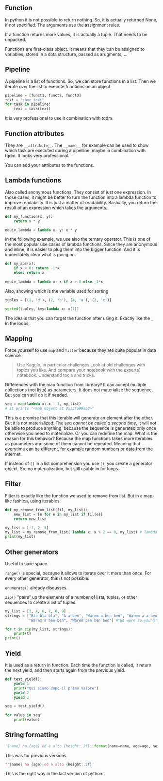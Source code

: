 ## Function
In python it is not possible to return nothing.
So, it is actually returned None, if not specified.
The arguments use the assignment rules.

If a function returns more values, it is actually a tuple.
That needs to be unpacked.

Functions are first-class object.
It means that they can be assigned to variables, stored in a data structure, passed as arugments, ...

## Pipeline
A pipeline is a list of functions.
So, we can store functions in a list.
Then we iterate over the list to execute functions on an object.

```python
pipeline = [funct1, funct2, funct3]
text = "some text"
for task in pipeline:
	text = task(text)
```

It is very professional to use it combination with tqdm.
## Function attributes
They are `__attribute__`.
The `__name__` for example can be used to show which task are executed during a pipelline, maybe in combination with tqdm. It looks very professional.

You can add your attributes to the functions.


## Lambda functions
Also called anonymous functions.
They consist of just one expression.
In those cases, it might be better to turn the function into a lambda function to improve readability. It is just a matter of readability.
Basically, you return the result of an expression which takes the arguments.

```python
def my_function(x, y):
    return x * y

equiv_lambda = lambda x, y: x * y
```

In the following example, we use also the ternary operator.
This is one of the most popular use cases of lambda functions.
Since they are anonymous and inline, it is easier to plug them into the bigger function.
And it is immediately clear what is going on.

```python
def my_abs(x):
    if x < 0: return -1*x
    else: return x
    
equiv_lambda = lambda x: x if x > 0 else -1*x
```

Also, showing which is the variable used for sorting

```python
tuples = [(1, 'd'), (2, 'b'), (4, 'a'), (3, 'c')]

sorted(tuples, key=lambda x: x[1])
```

The idea is that you can forget the function after using it.
Exactly like the `_` in the loops.

## Mapping
Force yourself to use `map` and `filter` because they are quite popular in data science.
> Use Kaggle, in particular challenges
> Look at old challenges with topics you like.
> And compare your notebook with the experts' notebook.
> Understand tools and tricks.

Differences with the map function from libreary?
It can accept multiple collections (not lists) as parameters.
It does not materialize the sequence. But you can still do it if needed.

```python
seq = map(lambda x: x - 1, my_list)
# it prints "<map object at 0x13fa99ab0>"
```

This is a promise that this iterable will generate an element after the other. But it is not materialized.
The seq *cannot be called a second time*, it will not be able to produce anything, because the sequence is generated only once, otherwise you need to materialize.
Or you can redefine the map.
What is the reason for this behavior?
Because the map functions takes more iterables as parameters and some of them cannot be repeated. Meaning that everytime can be different, for example random numbers or data from the internet.

If instead of `[]` in a list comprehension you use `()`, you create a generator object.
So, no materialization, but still usable in for loops.

## Filter
Filter is exactly like the function we used to remove from list.
But in a map-like fashion, using iterables.

```python
def my_remove_from_list(fil, my_list):
    new_list = [e for e in my_list if fil(e)]
    return new_list

my_list = [-1, 2, 3]
my_list = my_remove_from_list( lambda x: x % 2 == 0, my_list) # lambda x: True if x % 2 == 0 else False
print(my_list)
```

## Other generators
Useful to save space.

`range()` is special, because it allows to iterate over it more than once.
For every other generator, this is not possible.

`enumerate()` already discusses.

`zip()` "pairs" up the elements of a number of lists, tuples, or other sequences to create a list of tuples.

```python
my_list = [3, 4, 6, 7, 8, 9]
strings = ["Bla bla bla", "A a ben", "Warem a ben ben", "Warem a a ben",
           "Warem a ben ben", "Warem ben ben ben"] #"We were so young!"]

for t in zip(my_list, strings): 
    print(t)
print()
```

## Yield

It is used as a return in function.
Each time the function is called, it return the next yield, and then starts again from the previous yield.

```python
def test_yield():
    yield 1
    print("qui siamo dopo il primo valore")
    yield 2
    yield 3

seq = test_yield()
    
for value in seq:
    print(value)
```

## String formatting
```python
'{name} ha {age} ed è alto {height:.2f}'.format(name=name, age=age, height=height)
```

This was for previous versions.

```python
f'{name} ha {age} ed è alto {height:.2f}'
```

This is the right way in the last version of python.
